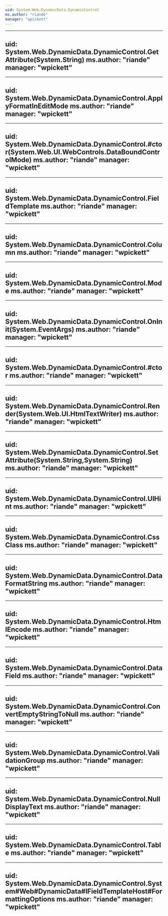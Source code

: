```yaml
---
uid: System.Web.DynamicData.DynamicControl
ms.author: "riande"
manager: "wpickett"
---
```


---
uid: System.Web.DynamicData.DynamicControl.GetAttribute(System.String)
ms.author: "riande"
manager: "wpickett"
---

---
uid: System.Web.DynamicData.DynamicControl.ApplyFormatInEditMode
ms.author: "riande"
manager: "wpickett"
---

---
uid: System.Web.DynamicData.DynamicControl.#ctor(System.Web.UI.WebControls.DataBoundControlMode)
ms.author: "riande"
manager: "wpickett"
---

---
uid: System.Web.DynamicData.DynamicControl.FieldTemplate
ms.author: "riande"
manager: "wpickett"
---

---
uid: System.Web.DynamicData.DynamicControl.Column
ms.author: "riande"
manager: "wpickett"
---

---
uid: System.Web.DynamicData.DynamicControl.Mode
ms.author: "riande"
manager: "wpickett"
---

---
uid: System.Web.DynamicData.DynamicControl.OnInit(System.EventArgs)
ms.author: "riande"
manager: "wpickett"
---

---
uid: System.Web.DynamicData.DynamicControl.#ctor
ms.author: "riande"
manager: "wpickett"
---

---
uid: System.Web.DynamicData.DynamicControl.Render(System.Web.UI.HtmlTextWriter)
ms.author: "riande"
manager: "wpickett"
---

---
uid: System.Web.DynamicData.DynamicControl.SetAttribute(System.String,System.String)
ms.author: "riande"
manager: "wpickett"
---

---
uid: System.Web.DynamicData.DynamicControl.UIHint
ms.author: "riande"
manager: "wpickett"
---

---
uid: System.Web.DynamicData.DynamicControl.CssClass
ms.author: "riande"
manager: "wpickett"
---

---
uid: System.Web.DynamicData.DynamicControl.DataFormatString
ms.author: "riande"
manager: "wpickett"
---

---
uid: System.Web.DynamicData.DynamicControl.HtmlEncode
ms.author: "riande"
manager: "wpickett"
---

---
uid: System.Web.DynamicData.DynamicControl.DataField
ms.author: "riande"
manager: "wpickett"
---

---
uid: System.Web.DynamicData.DynamicControl.ConvertEmptyStringToNull
ms.author: "riande"
manager: "wpickett"
---

---
uid: System.Web.DynamicData.DynamicControl.ValidationGroup
ms.author: "riande"
manager: "wpickett"
---

---
uid: System.Web.DynamicData.DynamicControl.NullDisplayText
ms.author: "riande"
manager: "wpickett"
---

---
uid: System.Web.DynamicData.DynamicControl.Table
ms.author: "riande"
manager: "wpickett"
---

---
uid: System.Web.DynamicData.DynamicControl.System#Web#DynamicData#IFieldTemplateHost#FormattingOptions
ms.author: "riande"
manager: "wpickett"
---

